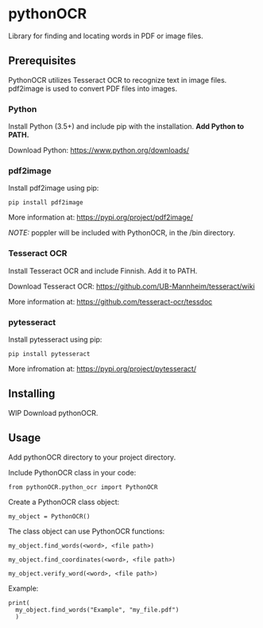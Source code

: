 # pythonOCR

Library for finding and locating words in PDF or image files.

## Prerequisites

PythonOCR utilizes Tesseract OCR to recognize text in image files. pdf2image is used to convert PDF files into images.

### Python

Install Python (3.5+) and include pip with the installation. **Add Python to PATH.**

Download Python: https://www.python.org/downloads/

### pdf2image

Install pdf2image using pip:

```
pip install pdf2image
```

More information at: https://pypi.org/project/pdf2image/

_NOTE:_ poppler will be included with PythonOCR, in the /bin directory.

### Tesseract OCR

Install Tesseract OCR and include Finnish. Add it to PATH.

Download Tesseract OCR: https://github.com/UB-Mannheim/tesseract/wiki

More information at: https://github.com/tesseract-ocr/tessdoc

### pytesseract

Install pytesseract using pip:

```
pip install pytesseract
```

More infromation at: https://pypi.org/project/pytesseract/

## Installing

WIP Download pythonOCR.

## Usage

Add pythonOCR directory to your project directory.

Include PythonOCR class in your code:

```
from pythonOCR.python_ocr import PythonOCR
```

Create a PythonOCR class object:

```
my_object = PythonOCR()
```

The class object can use PythonOCR functions:

```
my_object.find_words(<word>, <file path>)

my_object.find_coordinates(<word>, <file path>)

my_object.verify_word(<word>, <file path>)
```

Example:

```
print(
  my_object.find_words("Example", "my_file.pdf")
  )
```
